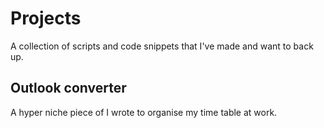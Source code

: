 # Projects
A collection of scripts and code snippets that I've made and want to back up.

## Outlook converter
A hyper niche piece of I wrote to organise my time table at work.

